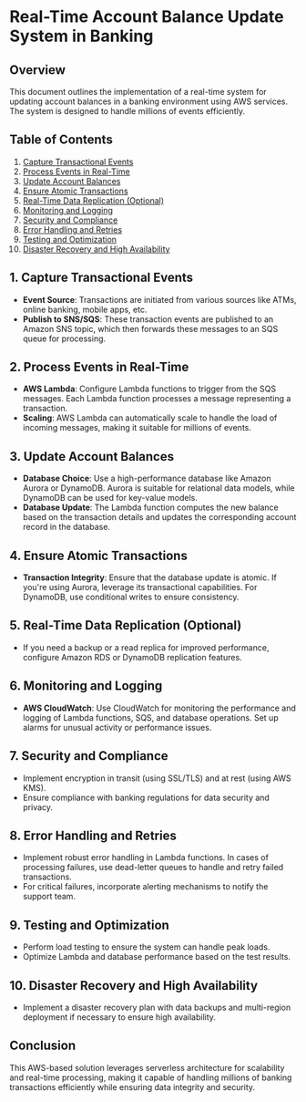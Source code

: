 # Real-Time Account Balance Update System in Banking

## Overview
This document outlines the implementation of a real-time system for updating account balances in a banking environment using AWS services. The system is designed to handle millions of events efficiently.

## Table of Contents
1. [Capture Transactional Events](#1-capture-transactional-events)
2. [Process Events in Real-Time](#2-process-events-in-real-time)
3. [Update Account Balances](#3-update-account-balances)
4. [Ensure Atomic Transactions](#4-ensure-atomic-transactions)
5. [Real-Time Data Replication (Optional)](#5-real-time-data-replication-optional)
6. [Monitoring and Logging](#6-monitoring-and-logging)
7. [Security and Compliance](#7-security-and-compliance)
8. [Error Handling and Retries](#8-error-handling-and-retries)
9. [Testing and Optimization](#9-testing-and-optimization)
10. [Disaster Recovery and High Availability](#10-disaster-recovery-and-high-availability)

## 1. Capture Transactional Events
- **Event Source**: Transactions are initiated from various sources like ATMs, online banking, mobile apps, etc.
- **Publish to SNS/SQS**: These transaction events are published to an Amazon SNS topic, which then forwards these messages to an SQS queue for processing.

## 2. Process Events in Real-Time
- **AWS Lambda**: Configure Lambda functions to trigger from the SQS messages. Each Lambda function processes a message representing a transaction.
- **Scaling**: AWS Lambda can automatically scale to handle the load of incoming messages, making it suitable for millions of events.

## 3. Update Account Balances
- **Database Choice**: Use a high-performance database like Amazon Aurora or DynamoDB. Aurora is suitable for relational data models, while DynamoDB can be used for key-value models.
- **Database Update**: The Lambda function computes the new balance based on the transaction details and updates the corresponding account record in the database.

## 4. Ensure Atomic Transactions
- **Transaction Integrity**: Ensure that the database update is atomic. If you're using Aurora, leverage its transactional capabilities. For DynamoDB, use conditional writes to ensure consistency.

## 5. Real-Time Data Replication (Optional)
- If you need a backup or a read replica for improved performance, configure Amazon RDS or DynamoDB replication features.

## 6. Monitoring and Logging
- **AWS CloudWatch**: Use CloudWatch for monitoring the performance and logging of Lambda functions, SQS, and database operations. Set up alarms for unusual activity or performance issues.

## 7. Security and Compliance
- Implement encryption in transit (using SSL/TLS) and at rest (using AWS KMS).
- Ensure compliance with banking regulations for data security and privacy.

## 8. Error Handling and Retries
- Implement robust error handling in Lambda functions. In cases of processing failures, use dead-letter queues to handle and retry failed transactions.
- For critical failures, incorporate alerting mechanisms to notify the support team.

## 9. Testing and Optimization
- Perform load testing to ensure the system can handle peak loads.
- Optimize Lambda and database performance based on the test results.

## 10. Disaster Recovery and High Availability
- Implement a disaster recovery plan with data backups and multi-region deployment if necessary to ensure high availability.

## Conclusion
This AWS-based solution leverages serverless architecture for scalability and real-time processing, making it capable of handling millions of banking transactions efficiently while ensuring data integrity and security.
